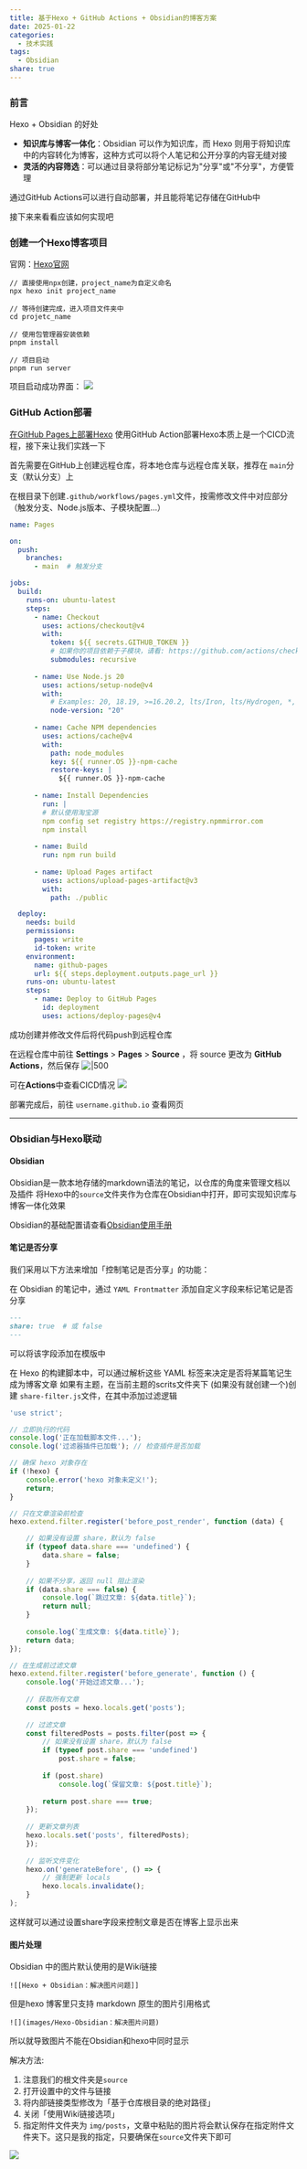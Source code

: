```yaml
---
title: 基于Hexo + GitHub Actions + Obsidian的博客方案
date: 2025-01-22
categories:
  - 技术实践
tags:
  - Obsidian
share: true
---
```


### 前言
Hexo + Obsidian 的好处
- **知识库与博客一体化**：Obsidian 可以作为知识库，而 Hexo 则用于将知识库中的内容转化为博客，这种方式可以将个人笔记和公开分享的内容无缝对接
- **灵活的内容筛选**：可以通过目录将部分笔记标记为"分享"或"不分享"，方便管理

通过GitHub Actions可以进行自动部署，并且能将笔记存储在GitHub中

接下来来看看应该如何实现吧
### 创建一个Hexo博客项目
官网：[Hexo官网](https://hexo.io/zh-cn/)

```
// 直接使用npx创建，project_name为自定义命名
npx hexo init project_name

// 等待创建完成，进入项目文件夹中
cd projetc_name

// 使用包管理器安装依赖
pnpm install

// 项目启动
pnpm run server
```

项目启动成功界面：
![](img/posts/Pasted%20image%2020250122160236.png)

### GitHub Action部署
[在GitHub Pages上部署Hexo](https://hexo.io/zh-cn/docs/github-pages)
使用GitHub Action部署Hexo本质上是一个CICD流程，接下来让我们实践一下

首先需要在GitHub上创建远程仓库，将本地仓库与远程仓库关联，推荐在 `main`分支（默认分支）上

在根目录下创建`.github/workflows/pages.yml`文件，按需修改文件中对应部分（触发分支、Node.js版本、子模块配置...）

```pages.yml
name: Pages

on:
  push:
    branches:
      - main  # 触发分支

jobs:
  build:
    runs-on: ubuntu-latest
    steps:
      - name: Checkout
        uses: actions/checkout@v4
        with:
          token: ${{ secrets.GITHUB_TOKEN }}
          # 如果你的项目依赖于子模块，请看: https://github.com/actions/checkout
          submodules: recursive
      
      - name: Use Node.js 20
        uses: actions/setup-node@v4
        with:
          # Examples: 20, 18.19, >=16.20.2, lts/Iron, lts/Hydrogen, *, latest, current, node
          node-version: "20"
      
      - name: Cache NPM dependencies
        uses: actions/cache@v4
        with:
          path: node_modules
          key: ${{ runner.OS }}-npm-cache
          restore-keys: |
            ${{ runner.OS }}-npm-cache
      
      - name: Install Dependencies
		run: |
		# 默认使用淘宝源
		npm config set registry https://registry.npmmirror.com
		npm install
      
      - name: Build
        run: npm run build
      
      - name: Upload Pages artifact
        uses: actions/upload-pages-artifact@v3
        with:
          path: ./public

  deploy:
    needs: build
    permissions:
      pages: write
      id-token: write
    environment:
      name: github-pages
      url: ${{ steps.deployment.outputs.page_url }}
    runs-on: ubuntu-latest
    steps:
      - name: Deploy to GitHub Pages
        id: deployment
        uses: actions/deploy-pages@v4

```

成功创建并修改文件后将代码push到远程仓库

在远程仓库中前往 **Settings** > **Pages** > **Source** ，将 source 更改为 **GitHub Actions**，然后保存
![|500](img/posts/Pasted%20image%2020250122162637.png)

可在**Actions**中查看CICD情况
![](img/posts/Pasted%20image%2020250122162709.png)

部署完成后，前往 `username.github.io` 查看网页

---
### Obsidian与Hexo联动
#### Obsidian
Obsidian是一款本地存储的markdown语法的笔记，以仓库的角度来管理文档以及插件
将Hexo中的`source`文件夹作为仓库在Obsidian中打开，即可实现知识库与博客一体化效果

Obsidian的基础配置请查看[Obsidian使用手册](_posts/皮卡的使用Notes/Obsidian使用手册.md)

#### 笔记是否分享
我们采用以下方法来增加「控制笔记是否分享」的功能：

在 Obsidian 的笔记中，通过 `YAML Frontmatter` 添加自定义字段来标记笔记是否分享

```markdown
---
share: true  # 或 false
---
```
可以将该字段添加在模版中

在 Hexo 的构建脚本中，可以通过解析这些 YAML 标签来决定是否将某篇笔记生成为博客文章
如果有主题，在当前主题的scrits文件夹下 (如果没有就创建一个)创建 `share-filter.js`文件，在其中添加过滤逻辑

```share-filter.js
'use strict';

// 立即执行的代码
console.log('正在加载脚本文件...');
console.log('过滤器插件已加载'); // 检查插件是否加载

// 确保 hexo 对象存在
if (!hexo) {
	console.error('hexo 对象未定义!');
	return;
}

// 只在文章渲染前检查
hexo.extend.filter.register('before_post_render', function (data) {

	// 如果没有设置 share，默认为 false
	if (typeof data.share === 'undefined') {
		data.share = false;
	}
	
	// 如果不分享，返回 null 阻止渲染
	if (data.share === false) {
		console.log(`跳过文章: ${data.title}`);
		return null;
	}
	
	console.log(`生成文章: ${data.title}`);
	return data;
});

// 在生成前过滤文章
hexo.extend.filter.register('before_generate', function () {
	console.log('开始过滤文章...');
	
	// 获取所有文章
	const posts = hexo.locals.get('posts');
	
	// 过滤文章
	const filteredPosts = posts.filter(post => {
		// 如果没有设置 share，默认为 false
		if (typeof post.share === 'undefined')
			post.share = false;
		
		if (post.share)
			console.log(`保留文章: ${post.title}`);
			
		return post.share === true;
	});
	
	// 更新文章列表
	hexo.locals.set('posts', filteredPosts);
	});
	
	// 监听文件变化
	hexo.on('generateBefore', () => {
		// 强制更新 locals
		hexo.locals.invalidate();
	}
);
```

这样就可以通过设置share字段来控制文章是否在博客上显示出来

#### 图片处理
Obsidian 中的图片默认使用的是Wiki链接
```
![[Hexo + Obsidian：解决图片问题]]
```
但是hexo 博客里只支持 markdown 原生的图片引用格式
```
![](images/Hexo-Obsidian：解决图片问题)
```
所以就导致图片不能在Obsidian和hexo中同时显示

解决方法:
1. 注意我们的根文件夹是`source`
2. 打开设置中的文件与链接
3. 将内部链接类型修改为「基于仓库根目录的绝对路径」
4. 关闭「使用Wiki链接选项」
5. 指定附件文件夹为 `img/posts`，文章中粘贴的图片将会默认保存在指定附件文件夹下。这只是我的指定，只要确保在`source`文件夹下即可

![](img/posts/Pasted%20image%2020250122144611.png)
